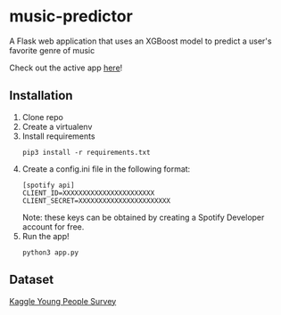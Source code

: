 # music-predictor

A Flask web application that uses an XGBoost model to predict a user's favorite genre of music

Check out the active app [here](https://www.youtube.com/watch?v=4rpUEXpKIak)!

## Installation

1) Clone repo 
2) Create a virtualenv 
3) Install requirements
    ```text
    pip3 install -r requirements.txt
    ```
4) Create a config.ini file in the following format:
    ```text
    [spotify api]
    CLIENT_ID=XXXXXXXXXXXXXXXXXXXXXXX
    CLIENT_SECRET=XXXXXXXXXXXXXXXXXXXXXXX
    ```
    Note: these keys can be obtained by creating a Spotify Developer account for free.
5) Run the app!
    ```text
    python3 app.py
    ```

## Dataset
[Kaggle Young People Survey](https://www.kaggle.com/miroslavsabo/young-people-survey)
